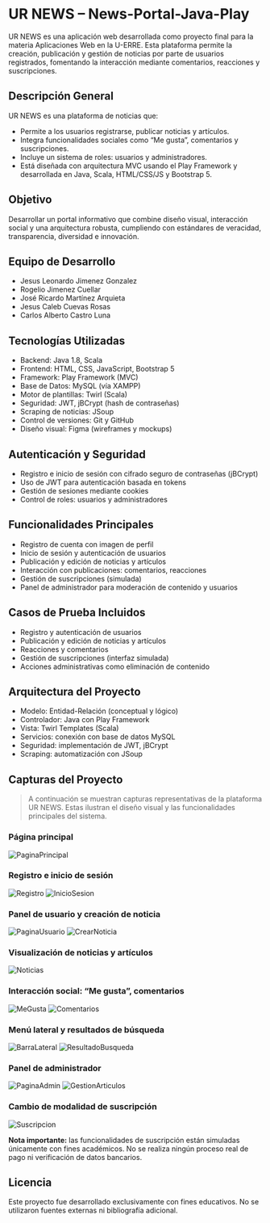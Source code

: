 # UR NEWS – News-Portal-Java-Play

UR NEWS es una aplicación web desarrollada como proyecto final para la materia Aplicaciones Web en la U-ERRE. Esta plataforma permite la creación, publicación y gestión de noticias por parte de usuarios registrados, fomentando la interacción mediante comentarios, reacciones y suscripciones.

## Descripción General

UR NEWS es una plataforma de noticias que:
- Permite a los usuarios registrarse, publicar noticias y artículos.
- Integra funcionalidades sociales como “Me gusta”, comentarios y suscripciones.
- Incluye un sistema de roles: usuarios y administradores.
- Está diseñada con arquitectura MVC usando el Play Framework y desarrollada en Java, Scala, HTML/CSS/JS y Bootstrap 5.

## Objetivo

Desarrollar un portal informativo que combine diseño visual, interacción social y una arquitectura robusta, cumpliendo con estándares de veracidad, transparencia, diversidad e innovación.

## Equipo de Desarrollo

- Jesus Leonardo Jimenez Gonzalez  
- Rogelio Jimenez Cuellar  
- José Ricardo Martínez Arquieta  
- Jesus Caleb Cuevas Rosas  
- Carlos Alberto Castro Luna  

## Tecnologías Utilizadas

- Backend: Java 1.8, Scala  
- Frontend: HTML, CSS, JavaScript, Bootstrap 5  
- Framework: Play Framework (MVC)  
- Base de Datos: MySQL (vía XAMPP)  
- Motor de plantillas: Twirl (Scala)  
- Seguridad: JWT, jBCrypt (hash de contraseñas)  
- Scraping de noticias: JSoup  
- Control de versiones: Git y GitHub  
- Diseño visual: Figma (wireframes y mockups)  

## Autenticación y Seguridad

- Registro e inicio de sesión con cifrado seguro de contraseñas (jBCrypt)  
- Uso de JWT para autenticación basada en tokens  
- Gestión de sesiones mediante cookies  
- Control de roles: usuarios y administradores  

## Funcionalidades Principales

- Registro de cuenta con imagen de perfil  
- Inicio de sesión y autenticación de usuarios  
- Publicación y edición de noticias y artículos  
- Interacción con publicaciones: comentarios, reacciones  
- Gestión de suscripciones (simulada)  
- Panel de administrador para moderación de contenido y usuarios  

## Casos de Prueba Incluidos

- Registro y autenticación de usuarios  
- Publicación y edición de noticias y artículos  
- Reacciones y comentarios  
- Gestión de suscripciones (interfaz simulada)  
- Acciones administrativas como eliminación de contenido  

## Arquitectura del Proyecto

- Modelo: Entidad-Relación (conceptual y lógico)  
- Controlador: Java con Play Framework  
- Vista: Twirl Templates (Scala)  
- Servicios: conexión con base de datos MySQL  
- Seguridad: implementación de JWT, jBCrypt  
- Scraping: automatización con JSoup  

## Capturas del Proyecto

> A continuación se muestran capturas representativas de la plataforma UR NEWS. Estas ilustran el diseño visual y las funcionalidades principales del sistema.

### Página principal
![PaginaPrincipal](https://github.com/user-attachments/assets/a0dbf109-3b57-4f64-9308-461c8f99fc56)

### Registro e inicio de sesión
![Registro](https://github.com/user-attachments/assets/204b4b21-116d-4757-b70a-542b4d49757e)
![InicioSesion](https://github.com/user-attachments/assets/d4dbf89b-036b-4db4-b1a4-91f312f2b227)

### Panel de usuario y creación de noticia
![PaginaUsuario](https://github.com/user-attachments/assets/56a46341-3ead-4c45-82fd-c570bbc5656f)
![CrearNoticia](https://github.com/user-attachments/assets/392b371c-f4e7-43a0-ad57-73a2179e3e57)

### Visualización de noticias y artículos
![Noticias](https://github.com/user-attachments/assets/7145dc79-5acf-4d2c-bb97-97c4a7df98b6)

### Interacción social: “Me gusta”, comentarios
![MeGusta](https://github.com/user-attachments/assets/bdcb7f0f-d9a5-40be-98af-c9a751e8e11d)
![Comentarios](https://github.com/user-attachments/assets/edcace69-8776-4695-ab86-7bcaae37d85f)

### Menú lateral y resultados de búsqueda
![BarraLateral](https://github.com/user-attachments/assets/5d6bdf1f-f0b3-40e4-9910-923f03365c87)
![ResultadoBusqueda](https://github.com/user-attachments/assets/93df7dbe-6b1d-4316-be71-d380c197bb8f)

### Panel de administrador
![PaginaAdmin](https://github.com/user-attachments/assets/169afa19-50af-4a1a-952c-ab133786a750)
![GestionArticulos](https://github.com/user-attachments/assets/450b2b0c-f5c3-48a0-9082-e946189c49c2)

### Cambio de modalidad de suscripción
![Suscripcion](https://github.com/user-attachments/assets/df0b42ec-93db-489c-a8dd-19d8fb3ad2e6)

**Nota importante:** las funcionalidades de suscripción están simuladas únicamente con fines académicos. No se realiza ningún proceso real de pago ni verificación de datos bancarios.

## Licencia

Este proyecto fue desarrollado exclusivamente con fines educativos. No se utilizaron fuentes externas ni bibliografía adicional.
